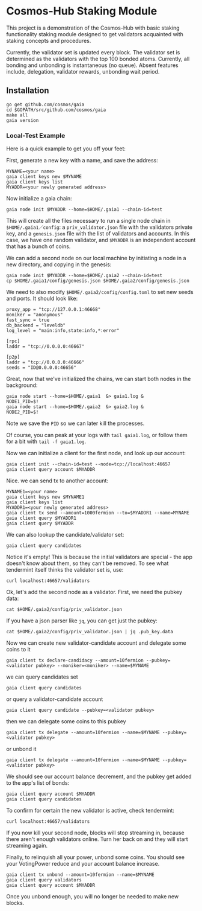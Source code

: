 # Cosmos-Hub Staking Module
This project is a demonstration of the Cosmos-Hub with basic staking functionality staking module designed to get validators acquainted with staking concepts and procedures.

Currently, the validator set is updated every block. The validator set is determined as the validators with the top 100 bonded atoms. Currently, all bonding and unbonding is instantaneous (no queue). Absent features include, delegation, validator rewards, unbonding wait period.

## Installation
```
go get github.com/cosmos/gaia
cd $GOPATH/src/github.com/cosmos/gaia
make all
gaia version
```

### Local-Test Example

Here is a quick example to get you off your feet:

First, generate a new key with a name, and save the address:

```
MYNAME=<your name>
gaia client keys new $MYNAME
gaia client keys list
MYADDR=<your newly generated address>
```
Now initialize a gaia chain:

```
gaia node init $MYADDR --home=$HOME/.gaia1 --chain-id=test
```

This will create all the files necessary to run a single node chain in `$HOME/.gaia1／config`:
a `priv_validator.json` file with the validators private key, and a `genesis.json` file
with the list of validators and accounts. In this case, we have one random validator,
and `$MYADDR` is an independent account that has a bunch of coins.

We can add a second node on our local machine by initiating a node in a new directory,
and copying in the genesis:


```
gaia node init $MYADDR --home=$HOME/.gaia2 --chain-id=test
cp $HOME/.gaia1/config/genesis.json $HOME/.gaia2/config/genesis.json
```

We need to also modify `$HOME/.gaia2/config/config.toml` to set new seeds and ports. It should look like:

```
proxy_app = "tcp://127.0.0.1:46668"
moniker = "anonymous"
fast_sync = true
db_backend = "leveldb"
log_level = "main:info,state:info,*:error"

[rpc]
laddr = "tcp://0.0.0.0:46667"

[p2p]
laddr = "tcp://0.0.0.0:46666"
seeds = "ID@0.0.0.0:46656"
```

Great, now that we've initialized the chains, we can start both nodes in the background:

```
gaia node start --home=$HOME/.gaia1  &> gaia1.log &
NODE1_PID=$!
gaia node start --home=$HOME/.gaia2  &> gaia2.log &
NODE2_PID=$!
```

Note we save the `PID` so we can later kill the processes.

Of course, you can peak at your logs with `tail gaia1.log`, or follow them
for a bit with `tail -f gaia1.log`.

Now we can initialize a client for the first node, and look up our account:

```
gaia client init --chain-id=test --node=tcp://localhost:46657
gaia client query account $MYADDR
```
Nice. we can send tx to another account:
```
MYNAME1=<your name>
gaia client keys new $MYNAME1
gaia client keys list
MYADDR1=<your newly generated address>
gaia client tx send --amount=1000fermion --to=$MYADDR1 --name=MYNAME
gaia client query $MYADDR1
gaia client query $MYADDR
```



We can also lookup the candidate/validator set:

```
gaia client query candidates
```

Notice it's empty! This is because the initial validators are special -
the app doesn't know about them, so they can't be removed. To see what
tendermint itself thinks the validator set is, use:

```
curl localhost:46657/validators
```

Ok, let's add the second node as a validator. First, we need the pubkey data:

```
cat $HOME/.gaia2/config/priv_validator.json
```

If you have a json parser like `jq`, you can get just the pubkey:

```
cat $HOME/.gaia2/config/priv_validator.json | jq .pub_key.data
```

Now we can create new validator-candidate account and delegate some coins to it
```
gaia client tx declare-candidacy --amount=10fermion --pubkey=<validator pubkey> --moniker=<moniker> --name=$MYNAME
```

we can query candidates set
```
gaia client query candidates
```
or query a validator-candidate account
```
gaia client query candidate --pubkey=<validator pubkey>
```

then we can delegate some coins to this pubkey

```
gaia client tx delegate --amount=10fermion --name=$MYNAME --pubkey=<validator pubkey>
```
or unbond it
```
gaia client tx delegate --amount=10fermion --name=$MYNAME --pubkey=<validator pubkey>
```

We should see our account balance decrement, and the pubkey get added to the app's list of bonds:

```
gaia client query account $MYADDR
gaia client query candidates
```

To confirm for certain the new validator is active, check tendermint:

```
curl localhost:46657/validators
```

If you now kill your second node, blocks will stop streaming in, because there aren't enough validators online.
Turn her back on and they will start streaming again.

Finally, to relinquish all your power, unbond some coins. You should see your
VotingPower reduce and your account balance increase.

```
gaia client tx unbond --amount=10fermion --name=$MYNAME
gaia client query validators
gaia client query account $MYADDR
```

Once you unbond enough, you will no longer be needed to make new blocks.
